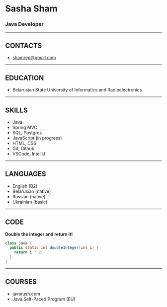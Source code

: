 # Sasha Sham
### Java Developer
---
## CONTACTS
- shamrep@gmail.com
---
## EDUCATION
- Belarusian State University of Informatics and Radioelectronics
---
## SKILLS
- Java
- Spring MVC 
- SQL, Postgres
- JavaScript (in progress)
- HTML, CSS
- Git, Github
- VSCode, IntelliJ
---
## LANGUAGES
- English (B2)
- Belarusian (native)
- Russian (native)
- Ukrainian (basic)
---
## CODE
**Double the integer and return it!**
```Java
class Java {
  public static int doubleInteger(int i) {
    return i * 2;
  }
}
```
---
## COURSES
- javarush.com
- Java Self-Paced Program (EU)